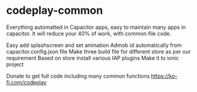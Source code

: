 # codeplay-common
 Everything automatted in Capacitor apps, easy to maintain many apps in capacitor. It will reduce your 40% of work, with common file code.


Easy add splashscreen and set animation
Admob id automatically from capacitor.config.json file
Make three build file for different store as per our requirement
Based on store install various IAP plugins
Make it to ionic project

Donate to get full code including many common functions
https://ko-fi.com/codeplay